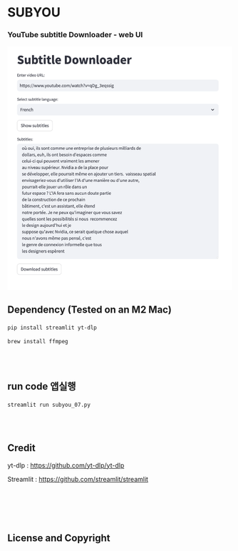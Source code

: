 # SUBYOU



### YouTube subtitle Downloader  - web UI

![Image](https://github.com/leeseomin/SUBYOU/blob/main/pic/1.png)



## Dependency (Tested on an M2 Mac) 


```pip install streamlit yt-dlp```

```brew install ffmpeg```


<br>
<br>


## run code 앱실행  

```streamlit run subyou_07.py```


 <br/>


 <br/>




## Credit

yt-dlp : https://github.com/yt-dlp/yt-dlp

Streamlit : https://github.com/streamlit/streamlit

 <br/>
 
 <br/>



 <br/>
 
 <br/>

## License and Copyright
